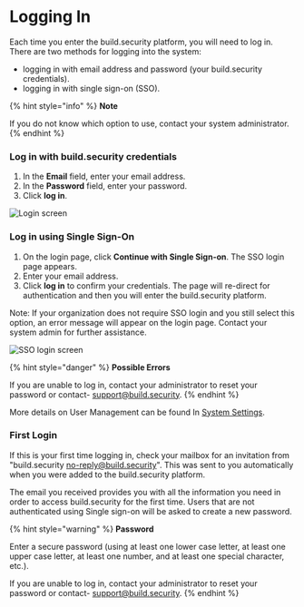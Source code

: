# Logging In



Each time you enter the build.security platform, you will need to log in. There are two methods for logging into the system:

* logging in with email address and password \(your build.security credentials\).
* logging in with single sign-on \(SSO\).

{% hint style="info" %}
**Note**

If you do not know which option to use, contact your system administrator.
{% endhint %}

### Log in with build.security credentials

1. In the **Email** field, enter your email address.
2. In the **Password** field, enter your password.
3. Click **log in**.

![Login screen](https://files.readme.io/83e4f4d-login.PNG)

### Log in using Single Sign-On

1. On the login page, click **Continue with Single Sign-on**. The SSO login page appears.
2. Enter your email address.
3. Click **log in** to confirm your credentials. The page will re-direct for authentication and then you will enter the build.security platform.

Note: If your organization does not require SSO login and you still select this option, an error message will appear on the login page. Contact your system admin for further assistance.

![SSO login screen](https://files.readme.io/97d4c2e-sso-login.PNG)

{% hint style="danger" %}
**Possible Errors**

If you are unable to log in, contact your administrator to reset your password or contact- [support@build.security](mailto:support@build.security).
{% endhint %}

More details on User Management can be found In [System Settings](https://docs.build.security/docs/system-settings-1).

### First Login

If this is your first time logging in, check your mailbox for an invitation from "build.security [no-reply@build.security](mailto:no-reply@build.security)". This was sent to you automatically when you were added to the build.security platform.

The email you received provides you with all the information you need in order to access build.security for the first time. Users that are not authenticated using Single sign-on will be asked to create a new password.

{% hint style="warning" %}
**Password**

Enter a secure password \(using at least one lower case letter, at least one upper case letter, at least one number, and at least one special character, etc.\).

If you are unable to log in, contact your administrator to reset your password or contact- [support@build.security](mailto:support@build.security).
{% endhint %}

